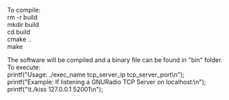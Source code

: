 To compile:<br/>
rm -r build<br/>
mkdir build<br/>
cd build<br/>
cmake ..<br/>
make<br/>

The software will be compiled and a binary file can be found in "bin" folder.<br/>
To execute:<br/>
	printf("Usage: ./exec_name tcp_server_ip tcp_server_port\n");<br/>
	printf("Example: If listening a GNURadio TCP Server on localhost:\n");<br/>
	printf("\t./kiss 127.0.0.1 52001\n");<br/>
